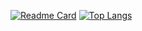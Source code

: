 [![Readme Card](https://github-readme-stats.vercel.app/api?username=Blizzard-cyber&show_icons=true&title_color=ffffff&icon_color=bb2acf&text_color=daf7dc&bg_color=151515)](https://github.com/anuraghazra/github-readme-stats) 
[![Top Langs](https://github-readme-stats.vercel.app/api/top-langs/?username=Blizzard-cyber&layout=compact&exclude_repo=sumy7.github.io&title_color=ffffff&icon_color=bb2acf&text_color=daf7dc&bg_color=151515)](https://github.com/anuraghazra/github-readme-stats)  

